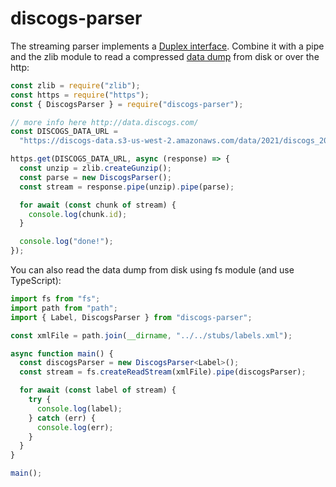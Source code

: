 # discogs-parser

The streaming parser implements a [Duplex interface](https://nodejs.org/api/stream.html#stream_duplex_and_transform_streams). Combine it with a pipe and the zlib module to read a compressed [data dump](http://data.discogs.com/) from disk or over the http:

```javascript
const zlib = require("zlib");
const https = require("https");
const { DiscogsParser } = require("discogs-parser");

// more info here http://data.discogs.com/
const DISCOGS_DATA_URL =
  "https://discogs-data.s3-us-west-2.amazonaws.com/data/2021/discogs_20210501_artists.xml.gz";

https.get(DISCOGS_DATA_URL, async (response) => {
  const unzip = zlib.createGunzip();
  const parse = new DiscogsParser();
  const stream = response.pipe(unzip).pipe(parse);

  for await (const chunk of stream) {
    console.log(chunk.id);
  }

  console.log("done!");
});
```

You can also read the data dump from disk using fs module (and use TypeScript):

```typescript
import fs from "fs";
import path from "path";
import { Label, DiscogsParser } from "discogs-parser";

const xmlFile = path.join(__dirname, "../../stubs/labels.xml");

async function main() {
  const discogsParser = new DiscogsParser<Label>();
  const stream = fs.createReadStream(xmlFile).pipe(discogsParser);

  for await (const label of stream) {
    try {
      console.log(label);
    } catch (err) {
      console.log(err);
    }
  }
}

main();
```
